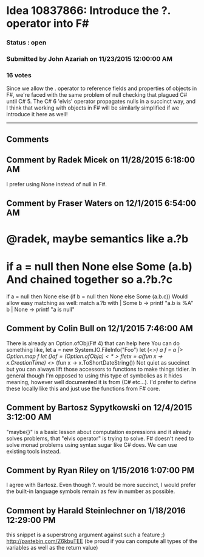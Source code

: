 # Idea 10837866: Introduce the ?. operator into F# #

### Status : open

### Submitted by John Azariah on 11/23/2015 12:00:00 AM

### 16 votes

Since we allow the . operator to reference fields and properties of objects in F#, we're faced with the same problem of null checking that plagued C# until C# 5.
The C# 6 'elvis' operator propagates nulls in a succinct way, and I think that working with objects in F# will be similarly simplified if we introduce it here as well!


------------------------
## Comments


## Comment by Radek Micek on 11/28/2015 6:18:00 AM
I prefer using None instead of null in F#.


## Comment by Fraser Waters on 12/1/2015 6:54:00 AM
@radek, maybe semantics like
a.?b
===
if a = null then None else Some (a.b)
And chained together so
a.?b.?c
===
if a = null then None else (if b = null then None else Some (a.b.c))
Would allow easy matching as well:
match a.?b with
| Some b -> printf "a.b is %A" b
| None -> printf "a is null"


## Comment by Colin Bull on 12/1/2015 7:46:00 AM
There is already an Option.ofObj(F# 4) that can help here
You can do something like,
let a = new System.IO.FileInfo("Foo")
let (<*>) a f = a |> Option.map f
let ($) a f = (Option.ofObj a) <*> f
let x =
a$(fun x -> x.CreationTime) <*> (fun x -> x.ToShortDateString())
Not quiet as succinct but you can always lift those accessors to functions to make things tidier.
In general though I'm opposed to using this type of symbolics as it hides meaning, however well documented it is from (C# etc...). I'd prefer to define these locally like this and just use the functions from F# core.


## Comment by Bartosz Sypytkowski on 12/4/2015 3:12:00 AM
"maybe{}" is a basic lesson about computation expressions and it already solves problems, that "elvis operator" is trying to solve. F# doesn't need to solve monad problems using syntax sugar like C# does. We can use existing tools instead.


## Comment by Ryan Riley on 1/15/2016 1:07:00 PM
I agree with Bartosz. Even though ?. would be more succinct, I would prefer the built-in language symbols remain as few in number as possible.


## Comment by Harald Steinlechner on 1/18/2016 12:29:00 PM
this snippet is a superstrong argument against such a feature ;)
http://pastebin.com/Z6kbuTEE
(be proud if you can compute all types of the variables as well as the return value)

